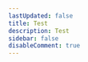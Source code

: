 ```yaml
---
lastUpdated: false
title: Test
description: Test
sidebar: false
disableComment: true
---
```


<ClientOnly>
<Tags/>
</ClientOnly>
